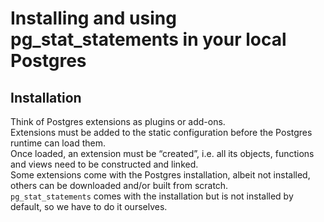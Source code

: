 # Installing and using pg_stat_statements in your local Postgres

## Installation
Think of Postgres extensions as plugins or add-ons.  
Extensions must be added to the static configuration before the Postgres runtime can load them.  
Once loaded, an extension must be “created”, i.e. all its objects, functions and views need to be constructed and linked.  
Some extensions come with the Postgres installation, albeit not installed, others can be downloaded and/or built from scratch.   
`pg_stat_statements` comes with the installation but is not installed by default, so we have to do it ourselves.
